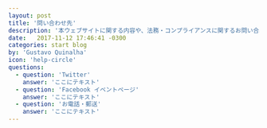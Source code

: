 ```yaml
---
layout: post
title: '問い合わせ先'
description: '本ウェブサイトに関する内容や、法務・コンプライアンスに関するお問い合わせはこちらよりお願い致します。'
date:   2017-11-12 17:46:41 -0300
categories: start blog
by: 'Gustavo Quinalha'
icon: 'help-circle'
questions:
  - question: 'Twitter'
    answer: 'ここにテキスト'
  - question: 'Facebook イベントページ'
    answer: 'ここにテキスト'
  - question: 'お電話・郵送'
    answer: 'ここにテキスト'
---
```

